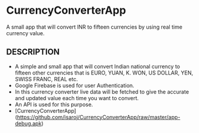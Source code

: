 # CurrencyConverterApp
A small app that will convert INR to fifteen currencies by using real time currency value. 
## DESCRIPTION
* A simple and small app that will convert Indian national currency to fifteen other currencies that is EURO, YUAN, K. WON, US DOLLAR, YEN, SWISS FRANC, REAL etc. 
* Google Firebase is used for user Authentication. 
* In this currency converter live data will be fetched to give the accurate and updated value each time you want to convert.
* An API is used for this purpose.
* [CurrencyConverterApp] (https://github.com/isaroj/CurrencyConverterApp/raw/master/app-debug.apk)
